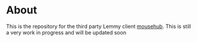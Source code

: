 # About
This is the repository for the third party Lemmy client [mousehub](https://mousehub.vercel.app). This is still a very work in progress and will be updated soon
